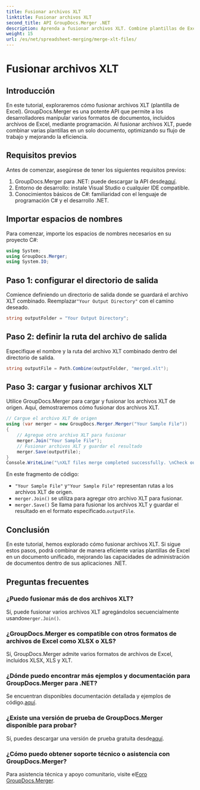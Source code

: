 ```yaml
---
title: Fusionar archivos XLT
linktitle: Fusionar archivos XLT
second_title: API GroupDocs.Merger .NET
description: Aprenda a fusionar archivos XLT. Combine plantillas de Excel mediante programación en C# con esta guía paso a paso.
weight: 15
url: /es/net/spreadsheet-merging/merge-xlt-files/
---
```


# Fusionar archivos XLT

## Introducción
En este tutorial, exploraremos cómo fusionar archivos XLT (plantilla de Excel). GroupDocs.Merger es una potente API que permite a los desarrolladores manipular varios formatos de documentos, incluidos archivos de Excel, mediante programación. Al fusionar archivos XLT, puede combinar varias plantillas en un solo documento, optimizando su flujo de trabajo y mejorando la eficiencia.
## Requisitos previos
Antes de comenzar, asegúrese de tener los siguientes requisitos previos:
1.  GroupDocs.Merger para .NET: puede descargar la API desde[aquí](https://releases.groupdocs.com/merger/net/).
2. Entorno de desarrollo: instale Visual Studio o cualquier IDE compatible.
3. Conocimientos básicos de C#: familiaridad con el lenguaje de programación C# y el desarrollo .NET.

## Importar espacios de nombres
Para comenzar, importe los espacios de nombres necesarios en su proyecto C#:
```csharp
using System; 
using GroupDocs.Merger;
using System.IO;
```
## Paso 1: configurar el directorio de salida
 Comience definiendo un directorio de salida donde se guardará el archivo XLT combinado. Reemplazar`"Your Output Directory"` con el camino deseado.
```csharp
string outputFolder = "Your Output Directory";
```
## Paso 2: definir la ruta del archivo de salida
Especifique el nombre y la ruta del archivo XLT combinado dentro del directorio de salida.
```csharp
string outputFile = Path.Combine(outputFolder, "merged.xlt");
```
## Paso 3: cargar y fusionar archivos XLT
Utilice GroupDocs.Merger para cargar y fusionar los archivos XLT de origen. Aquí, demostraremos cómo fusionar dos archivos XLT.
```csharp
// Cargue el archivo XLT de origen
using (var merger = new GroupDocs.Merger.Merger("Your Sample File"))
{
    // Agregue otro archivo XLT para fusionar
    merger.Join("Your Sample File");
    // Fusionar archivos XLT y guardar el resultado
    merger.Save(outputFile);
}
Console.WriteLine("\nXLT files merge completed successfully. \nCheck output in {0}", outputFolder);
```
En este fragmento de código:
- `"Your Sample File"` y`"Your Sample File"` representan rutas a los archivos XLT de origen.
- `merger.Join()` se utiliza para agregar otro archivo XLT para fusionar.
- `merger.Save()` Se llama para fusionar los archivos XLT y guardar el resultado en el formato especificado.`outputFile`.

## Conclusión
En este tutorial, hemos explorado cómo fusionar archivos XLT. Si sigue estos pasos, podrá combinar de manera eficiente varias plantillas de Excel en un documento unificado, mejorando las capacidades de administración de documentos dentro de sus aplicaciones .NET.

## Preguntas frecuentes
### ¿Puedo fusionar más de dos archivos XLT?
Sí, puede fusionar varios archivos XLT agregándolos secuencialmente usando`merger.Join()`.
### ¿GroupDocs.Merger es compatible con otros formatos de archivos de Excel como XLSX o XLS?
Sí, GroupDocs.Merger admite varios formatos de archivos de Excel, incluidos XLSX, XLS y XLT.
### ¿Dónde puedo encontrar más ejemplos y documentación para GroupDocs.Merger para .NET?
 Se encuentran disponibles documentación detallada y ejemplos de código.[aquí](https://tutorials.groupdocs.com/merger/net/).
### ¿Existe una versión de prueba de GroupDocs.Merger disponible para probar?
 Sí, puedes descargar una versión de prueba gratuita desde[aquí](https://releases.groupdocs.com/).
### ¿Cómo puedo obtener soporte técnico o asistencia con GroupDocs.Merger?
 Para asistencia técnica y apoyo comunitario, visite el[Foro GroupDocs.Merger](https://forum.groupdocs.com/c/merger/32).